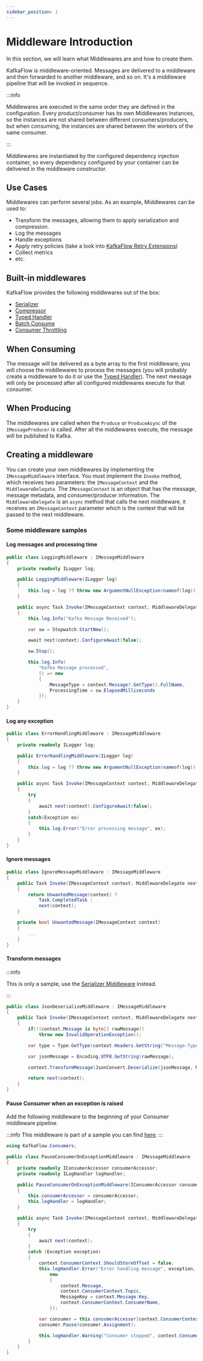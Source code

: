 ```yaml
---
sidebar_position: 1
---
```


# Middleware Introduction

In this section, we will learn what Middlewares are and how to create them.

KafkaFlow is middleware-oriented. Messages are delivered to a middleware and then forwarded to another middleware, and so on. It's a middleware pipeline that will be invoked in sequence.

:::info

Middlewares are executed in the same order they are defined in the configuration. 
Every product/consumer has its own Middlewares instances, so the instances are not shared between different consumers/producers, but when consuming, the instances are shared between the workers of the same consumer. 

:::

Middlewares are instantiated by the configured dependency injection container, so every dependency configured by your container can be delivered in the middleware constructor.

## Use Cases

Middlewares can perform several jobs. As an example, Middlewares can be used to:

-   Transform the messages, allowing them to apply serialization and compression. 
-   Log the messages
-   Handle exceptions
-   Apply retry policies (take a look into [KafkaFlow Retry Extensions](https://github.com/Farfetch/kafkaflow-retry-extensions))
-   Collect metrics
-   etc. 

## Built-in middlewares

KafkaFlow provides the following middlewares out of the box:

-   [Serializer](serializer-middleware)
-   [Compressor](compressor-middleware)
-   [Typed Handler](typed-handler-middleware)
-   [Batch Consume](batch-consume-middleware)
-   [Consumer Throttling](consumer-throttling-middleware)

## When Consuming​

The message will be delivered as a byte array to the first middleware; you will choose the middlewares to process the messages (you will probably create a middleware to do it or use the [Typed Handler](typed-handler-middleware)). The next message will only be processed after all configured middlewares execute for that consumer.

## When Producing

The middlewares are called when the `Produce` or `ProduceAsync` of the `IMessageProducer` is called. After all the middlewares execute, the message will be published to Kafka.

## Creating a middleware

You can create your own middlewares by implementing the `IMessageMiddleware` interface. You must implement the `Invoke` method, which receives two parameters: the `IMessageContext` and the `MiddlewareDelegate`. The `IMessageContext` is an object that has the message, message metadata, and consumer/producer information. The `MiddlewareDelegate` is an `async` method that calls the next middleware, it receives an `IMessageContext` parameter which is the context that will be passed to the next middleware.

### Some middleware samples

#### Log messages and processing time

```csharp
public class LoggingMiddleware : IMessageMiddleware
{
    private readonly ILogger log;

    public LoggingMiddleware(ILogger log)
    {
        this.log = log ?? throw new ArgumentNullException(nameof(log));
    }

    public async Task Invoke(IMessageContext context, MiddlewareDelegate next)
    {
        this.log.Info("Kafka Message Received");

        var sw = Stopwatch.StartNew();

        await next(context).ConfigureAwait(false);

        sw.Stop();

        this.log.Info(
            "Kafka Message processed",
            () => new
            {
                MessageType = context.Message?.GetType().FullName,
                ProcessingTime = sw.ElapsedMilliseconds
            });
    }
}
```

#### Log any exception

```csharp
public class ErrorHandlingMiddleware : IMessageMiddleware
{
    private readonly ILogger log;

    public ErrorHandlingMiddleware(ILogger log)
    {
        this.log = log ?? throw new ArgumentNullException(nameof(log));
    }

    public async Task Invoke(IMessageContext context, MiddlewareDelegate next)
    {
        try
        {
            await next(context).ConfigureAwait(false);
        }
        catch(Exception ex)
        {
            this.log.Error("Error processing message", ex);
        }
    }
}
```

#### Ignore messages

```csharp
public class IgnoreMessageMiddleware : IMessageMiddleware
{
    public Task Invoke(IMessageContext context, MiddlewareDelegate next)
    {
        return UnwantedMessage(context) ?
            Task.CompletedTask :
            next(context);
    }

    private bool UnwantedMessage(IMessageContext context)
    {
        ...
    }
}
```

#### Transform messages

:::info

This is only a sample, use the [Serializer Middleware](serializer-middleware) instead.

:::

```csharp
public class JsonDeserializeMiddleware : IMessageMiddleware
{
    public Task Invoke(IMessageContext context, MiddlewareDelegate next)
    {
        if(!(context.Message is byte[] rawMessage))
            throw new InvalidOperationException();

        var type = Type.GetType(context.Headers.GetString("Message-Type"));

        var jsonMessage = Encoding.UTF8.GetString(rawMessage);

        context.TransformMessage(JsonConvert.Deserialize(jsonMessage, MessageType));

        return next(context);
    }
}
```

#### Pause Consumer when an exception is raised

Add the following middleware to the beginning of your Consumer middleware pipeline.

:::info
This middleware is part of a sample you can find [here](https://github.com/Farfetch/kafkaflow/tree/master/samples/KafkaFlow.Sample.PauseConsumerOnError).
:::

```csharp
using KafkaFlow.Consumers;

public class PauseConsumerOnExceptionMiddleware : IMessageMiddleware
{
    private readonly IConsumerAccessor consumerAccessor;
    private readonly ILogHandler logHandler;

    public PauseConsumerOnExceptionMiddleware(IConsumerAccessor consumerAccessor, ILogHandler logHandler)
    {
        this.consumerAccessor = consumerAccessor;
        this.logHandler = logHandler;
    }

    public async Task Invoke(IMessageContext context, MiddlewareDelegate next)
    {
        try
        {
            await next(context);
        }
        catch (Exception exception)
        {
            context.ConsumerContext.ShouldStoreOffset = false;
            this.logHandler.Error("Error handling message", exception,
                new
                {
                    context.Message,
                    context.ConsumerContext.Topic,
                    MessageKey = context.Message.Key,
                    context.ConsumerContext.ConsumerName,
                });

            var consumer = this.consumerAccessor[context.ConsumerContext.ConsumerName];
            consumer.Pause(consumer.Assignment);

            this.logHandler.Warning("Consumer stopped", context.ConsumerContext.ConsumerName);
        }
    }
}
```
